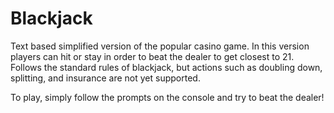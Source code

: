 # Blackjack
Text based simplified version of the popular casino game. In this version players can hit or stay in order to beat the dealer to get closest to 21. Follows the standard rules of blackjack, but actions such as doubling down, splitting, and insurance are not yet supported. 

To play, simply follow the prompts on the console and try to beat the dealer!

